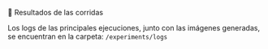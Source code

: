 📁 Resultados de las corridas

Los logs de las principales ejecuciones, junto con las imágenes generadas, se encuentran en la carpeta:
<code>/experiments/logs</code>

